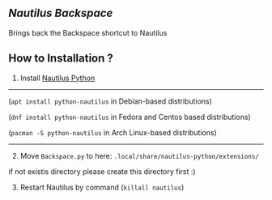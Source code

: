 *Nautilus Backspace*
-----------------------
Brings back the Backspace shortcut to Nautilus

How to Installation ?
-----------------------
1) Install [Nautilus Python](https://wiki.gnome.org/Projects/NautilusPython) 
-----------------------

(`apt install python-nautilus` in Debian-based distributions)

(`dnf install python-nautilus` in Fedora and Centos based distributions)

(`pacman -S python-nautilus` in Arch Linux-based distributions)

 ----
 
2) Move `Backspace.py` to here: `.local/share/nautilus-python/extensions/`

if not existis directory please create this directory first :)

3) Restart Nautilus by command (`killall nautilus`)
